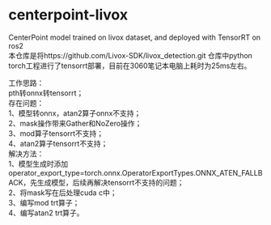 # centerpoint-livox  
CenterPoint model trained on livox dataset, and deployed with TensorRT on ros2  
本仓库是将https://github.com/Livox-SDK/livox_detection.git   仓库中python torch工程进行了tensorrt部署，目前在3060笔记本电脑上耗时为25ms左右。  

工作思路：  
  pth转onnx转tensorrt；  
存在问题：  
  1、模型转onnx，atan2算子onnx不支持；  
  2、mask操作带来Gather和NoZero操作；  
  3、mod算子tensorrt不支持；  
  4、atan2算子tensorrt不支持；  
解决方法：  
  1、模型生成时添加 operator_export_type=torch.onnx.OperatorExportTypes.ONNX_ATEN_FALLBACK，先生成模型，后续再解决tensorrt不支持的问题；  
  2、将mask写在后处理cuda c中；  
  3、编写mod trt算子；  
  4、编写atan2 trt算子。  

